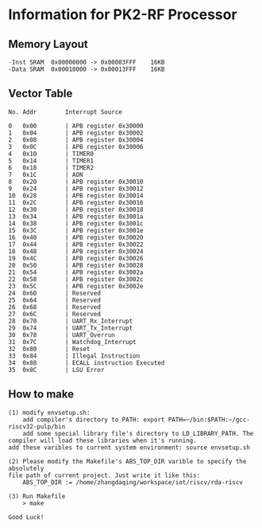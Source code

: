 Information for PK2-RF Processor
=======================================

Memory Layout
------------------------------------------------------------------------

	-Inst SRAM	0x00000000 -> 0x00003FFF	16KB
	-Data SRAM	0x00010000 -> 0x00013FFF	16KB

Vector Table
------------------------------------------------------------------------
	No.	Addr		Interrupt Source

	0	0x00		| APB register 0x30000
	1	0x04		| APB register 0x30002
	2	0x08		| APB register 0x30004
	3	0x0C		| APB register 0x30006
	4	0x10		| TIMER0
	5	0x14		| TIMER1
	6	0x18		| TIMER2
	7	0x1C		| AON
	8	0x20		| APB register 0x30010
	9	0x24		| APB register 0x30012
	10	0x28		| APB register 0x30014
	11	0x2C		| APB register 0x30016
	12	0x30		| APB register 0x30018
	13	0x34		| APB register 0x3001a
	14	0x38		| APB register 0x3001c
	15	0x3C		| APB register 0x3001e
	16	0x40		| APB register 0x30020
	17	0x44		| APB register 0x30022
	18	0x48		| APB register 0x30024
	19	0x4C		| APB register 0x30026
	20	0x50		| APB register 0x30028
	21	0x54		| APB register 0x3002a
	22	0x58		| APB register 0x3002c
	23	0x5C		| APB register 0x3002e
	24	0x60		| Reserved
	25	0x64		| Reserved
	26	0x68		| Reserved
	27	0x6C		| Reserved
	28	0x70		| UART_Rx_Interrupt
	29	0x74		| UART_Tx_Interrupt
	30	0x78		| UART_Overrun
	31	0x7C		| Watchdog_Interrupt
	32	0x80		| Reset
	33	0x84		| Illegal Instruction
	34	0x88		| ECALL instruction Executed
	35	0x8C		| LSU Error

How to make
------------------------------------------------------------------------

	(1) modify envsetup.sh:
		add compiler's directory to PATH: export PATH=~/bin:$PATH:~/gcc-riscv32-pulp/bin
		add some special library file's directory to LD_LIBRARY_PATH. The compiler will load these libraries when it's running.
	add these varibles to current system environment: source envsetup.sh

	(2) Please modify the Makefile's ABS_TOP_DIR varible to specify the absolutely
	file path of current project. Just write it like this:
		ABS_TOP_DIR	:= /home/zhangdaqing/workspace/iot/riscv/rda-riscv

	(3) Run Makefile
		> make

	Good Luck!
